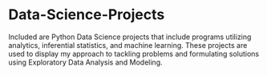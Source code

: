# Data-Science-Projects
Included are Python Data Science projects that include programs utilizing analytics, inferential statistics, and machine learning.
These projects are used to display my approach to tackling problems and formulating solutions using Exploratory Data Analysis and Modeling.
